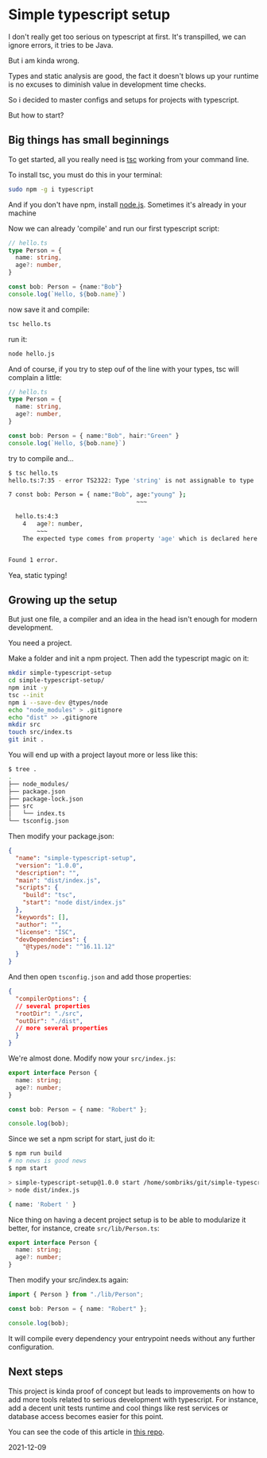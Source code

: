 # Simple typescript setup

I don't really get too serious on typescript at first. It's transpilled, we can
ignore errors, it tries to be Java.

But i am kinda wrong.

Types and static analysis are good, the fact it doesn't blows up your runtime is
no excuses to diminish value in development time checks.

So i decided to master configs and setups for projects with typescript.

But how to start?

## Big things has small beginnings

To get started, all you really need is
[tsc](https://www.typescriptlang.org/docs/handbook/compiler-options.html)
working from your command line.

To install tsc, you must do this in your terminal:

```bash
sudo npm -g i typescript
```

And if you don't have npm, install [node.js](https://nodejs.org/en/download/).
Sometimes it's already in your machine

Now we can already 'compile' and run our first typescript script:

```ts
// hello.ts
type Person = {
  name: string,
  age?: number,   
}

const bob: Person = {name:"Bob"}
console.log(`Hello, ${bob.name}`)
```

now save it and compile:

```bash
tsc hello.ts 
```

run it:

```bash
node hello.js 
```

And of course, if you try to step ouf of the line with your types, tsc will
complain a little:

```ts
// hello.ts
type Person = {
  name: string,
  age?: number,   
}

const bob: Person = { name:"Bob", hair:"Green" }
console.log(`Hello, ${bob.name}`)
```

try to compile and...

```bash
$ tsc hello.ts 
hello.ts:7:35 - error TS2322: Type 'string' is not assignable to type 'number'.

7 const bob: Person = { name:"Bob", age:"young" };
                                    ~~~

  hello.ts:4:3
    4   age?: number,
        ~~~
    The expected type comes from property 'age' which is declared here on type 'Person'


Found 1 error.
```

Yea, static typing!

## Growing up the setup

But just one file, a compiler and an idea in the head isn't enough for modern
development.

You need a project.

Make a folder and init a npm project. Then add the typescript magic on it:

```bash
mkdir simple-typescript-setup
cd simple-typescript-setup/
npm init -y
tsc --init
npm i --save-dev @types/node
echo "node_modules" > .gitignore
echo "dist" >> .gitignore
mkdir src
touch src/index.ts
git init .
```

You will end up with a project layout more or less like this:

```bash
$ tree .
.
├── node_modules/
├── package.json
├── package-lock.json
├── src
│   └── index.ts
└── tsconfig.json
```

Then modify your package.json:

```json
{
  "name": "simple-typescript-setup",
  "version": "1.0.0",
  "description": "",
  "main": "dist/index.js",
  "scripts": {
    "build": "tsc",
    "start": "node dist/index.js"
  },
  "keywords": [],
  "author": "",
  "license": "ISC",
  "devDependencies": {
    "@types/node": "^16.11.12"
  }
}

```

And then open `tsconfig.json` and add those properties:

```json
{
  "compilerOptions": {
  // several properties
  "rootDir": "./src",
  "outDir": "./dist",
  // more several properties
  }
}  
```

We're almost done. Modify now your `src/index.js`:

```ts
export interface Person {
  name: string;
  age?: number;
}

const bob: Person = { name: "Robert" };

console.log(bob);
```

Since we set a npm script for start, just do it:

```bash
$ npm run build
# no news is good news
$ npm start

> simple-typescript-setup@1.0.0 start /home/sombriks/git/simple-typescript-setup
> node dist/index.js

{ name: 'Robert ' }
```

Nice thing on having a decent project setup is to be able to modularize it
better, for instance, create `src/lib/Person.ts`:

```ts
export interface Person {
  name: string;
  age?: number;
}
```

Then modify your src/index.ts again:

```ts
import { Person } from "./lib/Person";

const bob: Person = { name: "Robert" };

console.log(bob);
```

It will compile every dependency your entrypoint needs without any further
configuration.

## Next steps

This project is kinda proof of concept but leads to improvements on how to add
more tools related to serious development with typescript. For instance, add a
decent unit tests runtime and cool things like rest services or database access
becomes easier for this point.

You can see the code of this article in 
[this repo](https://github.com/sombriks/simple-typescript-setup).

2021-12-09
